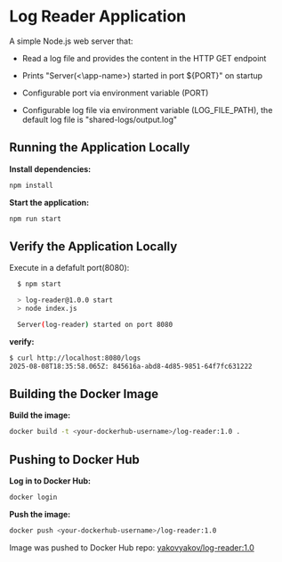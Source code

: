 # Log Reader Application

A simple Node.js web server that:

* Read a log file and provides the content in the HTTP GET endpoint

* Prints "Server(<\app-name>) started in port ${PORT}" on startup

* Configurable port via environment variable (PORT)

* Configurable log file via environment variable (LOG_FILE_PATH), the default log file is "shared-logs/output.log"

## Running the Application Locally

**Install dependencies:**

  ```bash
  npm install
  ```

**Start the application:**

  ```bash
  npm run start
  ```

## Verify the Application Locally

Execute in a defafult port(8080):

  ```bash
    $ npm start 

    > log-reader@1.0.0 start
    > node index.js

    Server(log-reader) started on port 8080
  ```

  **verify:**

  ```bash
  $ curl http://localhost:8080/logs
  2025-08-08T18:35:58.065Z: 845616a-abd8-4d85-9851-64f7fc631222
  ```

## Building the Docker Image

**Build the image:**

  ```bash
  docker build -t <your-dockerhub-username>/log-reader:1.0 .
  ```

## Pushing to Docker Hub

**Log in to Docker Hub:**

  ```bash
  docker login
  ```

**Push the image:**

  ```bash
  docker push <your-dockerhub-username>/log-reader:1.0
  ```

Image was pushed to Docker Hub repo: [yakovyakov/log-reader:1.0](https://hub.docker.com/r/yakovyakov/log-reader/tags?name=1.0)
